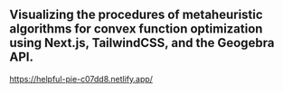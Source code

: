 ## Visualizing the procedures of metaheuristic algorithms for convex function optimization using Next.js, TailwindCSS, and the Geogebra API.

https://helpful-pie-c07dd8.netlify.app/
